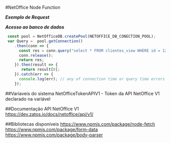 #NetOffice Node Function

***Exemplo de Request***	


***Acesso ao banco de dados***
```javascript	
 const pool = NetOfficeDB.createPool(NETOFFICE_DB_CONECTION_POOL);
 var Query =  pool.getConnection()
    .then(conn => {
      const res = conn.query("select * FROM clientes_view WHERE id = 123 ");
      conn.release();
      return res;
    }).then(result => {
       return result[0];
    }).catch(err => {
      console.log(err); // any of connection time or query time errors from above<br>
    });
```

##Variaveis do sistema
NetOfficeTokenAPIV1 - Token da API NetOffice V1 declarado na variável <b></b><br>


##Documentação API NetOffice V1
https://dev.zatos.io/docs/netoffice/api/v1/

##Bibliotecas disponíveis
https://www.npmjs.com/package/node-fetch
https://www.npmjs.com/package/form-data
https://www.npmjs.com/package/body-parser

